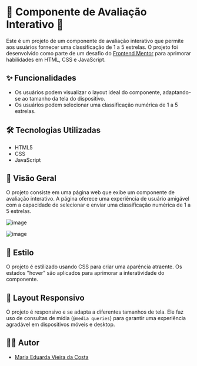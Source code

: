 # 🌟 Componente de Avaliação Interativo 🌟

Este é um projeto de um componente de avaliação interativo que permite aos usuários fornecer uma classificação de 1 a 5 estrelas. O projeto foi desenvolvido como parte de um desafio do [Frontend Mentor](https://www.frontendmentor.io) para aprimorar habilidades em HTML, CSS e JavaScript.

## ✨ Funcionalidades

- Os usuários podem visualizar o layout ideal do componente, adaptando-se ao tamanho da tela do dispositivo.
- Os usuários podem selecionar uma classificação numérica de 1 a 5 estrelas.

## 🛠️ Tecnologias Utilizadas

- HTML5
- CSS
- JavaScript

## 📜 Visão Geral

O projeto consiste em uma página web que exibe um componente de avaliação interativo. A página oferece uma experiência de usuário amigável com a capacidade de selecionar e enviar uma classificação numérica de 1 a 5 estrelas.

![image](https://github.com/vmC0sta/Classificao-interativa/assets/116650361/0dc63996-11af-468e-b174-cfb60c7dbd5d)

![image](https://github.com/vmC0sta/Classificao-interativa/assets/116650361/fd4c7558-a6cb-4f29-8e4c-97ad1a7a21de)

## 🎨 Estilo

O projeto é estilizado usando CSS para criar uma aparência atraente. Os estados "hover" são aplicados para aprimorar a interatividade do componente.

## 📱 Layout Responsivo

O projeto é responsivo e se adapta a diferentes tamanhos de tela. Ele faz uso de consultas de mídia (`@media queries`) para garantir uma experiência agradável em dispositivos móveis e desktop.

## 👩‍💻 Autor

- [Maria Eduarda Vieira da Costa](https://github.com/vmC0sta)

